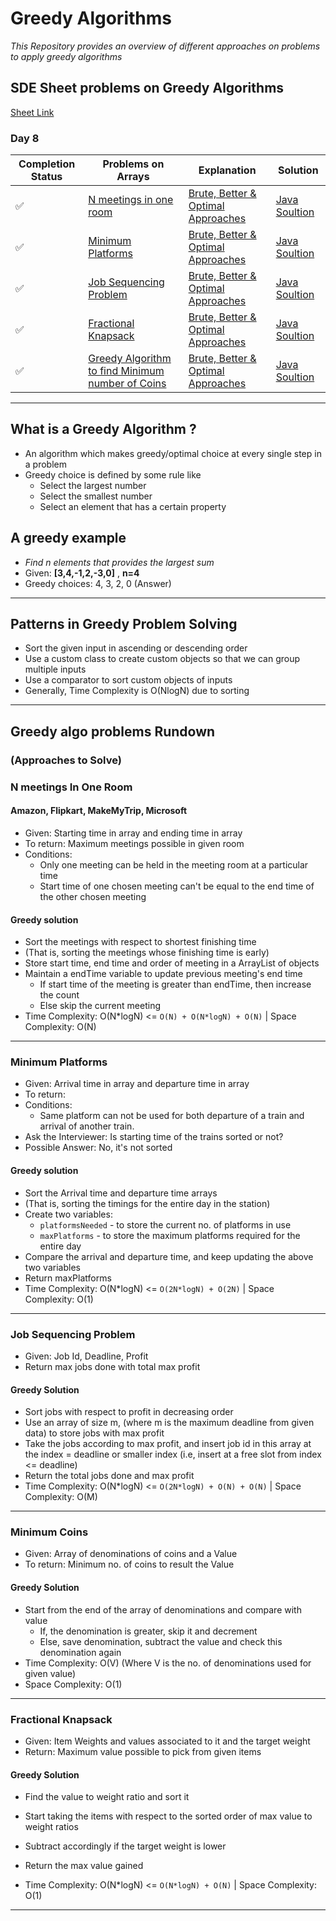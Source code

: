 # Greedy Algorithms 

*This Repository provides an overview of different approaches on problems to apply greedy algorithms*

## SDE Sheet problems on Greedy Algorithms

[Sheet Link](https://takeuforward.org/interviews/strivers-sde-sheet-top-coding-interview-problems/)

### Day 8

| Completion Status | Problems on Arrays | Explanation | Solution |
| --- | --- | --- | --- |
| ✅ | [N meetings in one room](https://practice.geeksforgeeks.org/problems/n-meetings-in-one-room-1587115620/1#) | [Brute, Better & Optimal Approaches](#N-meetings-In-One-Room) | [Java Soultion](./src/sde_sheet/NmeetingsInOneRoom.java) |
| ✅ | [Minimum Platforms](https://practice.geeksforgeeks.org/problems/minimum-platforms-1587115620/1#) | [Brute, Better & Optimal Approaches](#Minimum-Platforms) | [Java Soultion](./src/sde_sheet/MinimumPlatforms.java) |
| ✅ | [Job Sequencing Problem](https://practice.geeksforgeeks.org/problems/job-sequencing-problem-1587115620/1#) | [Brute, Better & Optimal Approaches](#Job-Sequencing-Problem) | [Java Soultion](./src/sde_sheet/JobSequencing.java) |
| ✅ | [Fractional Knapsack](https://practice.geeksforgeeks.org/problems/fractional-knapsack-1587115620/1#) | [Brute, Better & Optimal Approaches](#Fractional-Knapsack) | [Java Soultion](./src/sde_sheet/FractionalKnapsack.java) |
| ✅ | [Greedy Algorithm to find Minimum number of Coins](https://www.geeksforgeeks.org/greedy-algorithm-to-find-minimum-number-of-coins/) | [Brute, Better & Optimal Approaches](#Minimum-Coins) | [Java Soultion](./src/sde_sheet/MinimumCoins.java) |

---

## What is a Greedy Algorithm ?

- An algorithm which makes greedy/optimal choice at every single step in a problem
- Greedy choice is defined by some rule like 
	- Select the largest number
	- Select the smallest number
	- Select an element that has a certain property

## A greedy example

- *Find n elements that provides the largest sum*
- Given: **[3,4,-1,2,-3,0]** , **n=4**
- Greedy choices: 4, 3, 2, 0 (Answer)

---

## Patterns in Greedy Problem Solving

- Sort the given input in ascending or descending order
- Use a custom class to create custom objects so that we can group multiple inputs
- Use a comparator to sort custom objects of inputs
- Generally, Time Complexity is O(NlogN) due to sorting

---


## Greedy algo problems Rundown
### (Approaches to Solve)

### N meetings In One Room
####  Amazon, Flipkart, MakeMyTrip, Microsoft 

- Given: Starting time in array and ending time in array 
- To return: Maximum meetings possible in given room 
- Conditions:
	- Only one meeting can be held in the meeting room at a particular time
	- Start time of one chosen meeting can't be equal to the end time of the other chosen meeting


#### Greedy solution

- Sort the meetings with respect to shortest finishing time
- (That is, sorting the meetings whose finishing time is early)
- Store start time, end time and order of meeting in a ArrayList of objects
- Maintain a endTime variable to update previous meeting's end time
	- If start time of the meeting is greater than endTime, then increase the count
	- Else skip the current meeting
- Time Complexity: O(N*logN) <= `O(N) + O(N*logN) + O(N)` | Space Complexity: O(N)


---


### Minimum Platforms

- Given: Arrival time in array and departure time in array 
- To return: 
- Conditions:
	- Same platform can not be used for both departure of a train and arrival of another train. 
- Ask the Interviewer: Is starting time of the trains sorted or not?
- Possible Answer: No, it's not sorted

#### Greedy solution

- Sort the Arrival time and departure time arrays
- (That is, sorting the timings for the entire day in the station)
- Create two variables:
	- `platformsNeeded` - to store the current no. of platforms in use
	-  `maxPlatforms` - to store the maximum platforms required for the entire day
- Compare the arrival and departure time, and keep updating the above two variables
- Return maxPlatforms
- Time Complexity: O(N*logN) <= `O(2N*logN) + O(2N)` | Space Complexity: O(1)


---


### Job Sequencing Problem

- Given: Job Id, Deadline, Profit
- Return max jobs done with total max profit

#### Greedy Solution

- Sort jobs with respect to profit in decreasing order
- Use an array of size m, (where m is the maximum deadline from given data) to store jobs with max profit
- Take the jobs according to max profit, and insert job id in this array at the index = deadline or smaller index (i.e, insert at a free slot from index <= deadline)
- Return the total jobs done and max profit
- Time Complexity: O(N*logN) <= `O(2N*logN) + O(N) + O(N)` | Space Complexity: O(M)


---

### Minimum Coins

- Given: Array of denominations of coins and a Value
- To return: Minimum no. of coins to result the Value

#### Greedy Solution

- Start from the end of the array of denominations and compare with value
	- If, the denomination is greater, skip it and decrement
	- Else, save denomination, subtract the value and check this denomination again
- Time Complexity: O(V) (Where V is the no. of denominations used for given value) 
- Space Complexity: O(1)


---

### Fractional Knapsack

- Given: Item Weights and values associated to it and the target weight
- Return: Maximum value possible to pick from given items

#### Greedy Solution

- Find the value to weight ratio and sort it
- Start taking the items with respect to the sorted order of max value to weight ratios
- Subtract accordingly if the target weight is lower
- Return the max value gained

- Time Complexity: O(N*logN) <= `O(N*logN) + O(N)` | Space Complexity: O(1)

---
